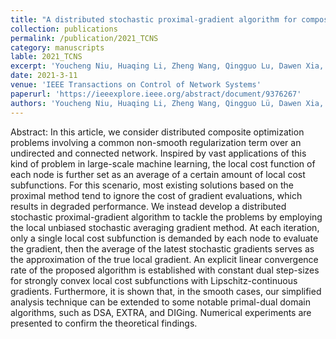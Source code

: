 ```yaml
---
title: "A distributed stochastic proximal-gradient algorithm for composite optimization"
collection: publications
permalink: /publication/2021_TCNS
category: manuscripts
lable: 2021_TCNS
excerpt: 'Youcheng Niu, Huaqing Li, Zheng Wang, Qingguo Lu, Dawen Xia, and Lianghao Ji'
date: 2021-3-11
venue: 'IEEE Transactions on Control of Network Systems'
paperurl: 'https://ieeexplore.ieee.org/abstract/document/9376267'
authors: 'Youcheng Niu, Huaqing Li, Zheng Wang, Qingguo Lü, Dawen Xia, and Lianghao Ji'
---
```


Abstract: In this article, we consider distributed composite optimization problems involving a common non-smooth regularization term over an undirected and connected network. 
Inspired by vast applications of this kind of problem in large-scale machine learning, the local cost function of each node is further set as an average of a certain amount 
of local cost subfunctions. For this scenario, most existing solutions based on the proximal method tend to ignore the cost of gradient evaluations, which results in degraded
performance. We instead develop a distributed stochastic proximal-gradient algorithm to tackle the problems by employing the local unbiased stochastic averaging gradient 
method. At each iteration, only a single local cost subfunction is demanded by each node to evaluate the gradient, then the average of the latest stochastic gradients serves
as the approximation of the true local gradient. An explicit linear convergence rate of the proposed algorithm is established with constant dual step-sizes for
strongly convex local cost subfunctions with Lipschitz-continuous gradients. Furthermore, it is shown that, in the smooth cases, our simplified analysis technique 
can be extended to some notable primal-dual domain algorithms, such as DSA, EXTRA, and DIGing. Numerical experiments are presented to confirm the theoretical findings.
